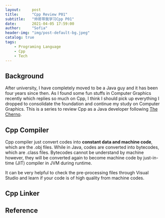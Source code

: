 ```yaml
---
layout:     post
title:      "Cpp Review P01"
subtitle:   "帅哥带我学习Cpp P01"
date:       2021-04-05 17:59:00
author:     "Sofia"
header-img: "img/post-default-bg.jpeg"
catalog: true
tags:
    - Programing Language
    - Cpp
    - Tech
---
```


## Background

After university, I have completely moved to be a Java guy and it has been four years since then. As I found some fun stuffs in Computer Graphics recently which replies so much on Cpp, I think I should pick up everything I dropped to consolidate the foundation and continue my study on Computer Graphics. This is a series to review Cpp as a Java developer following [The Cherno]().

## Cpp Compiler

Cpp compiler just convert codes into **constant data and machine code**, which are the .obj files. While in Java, codes are converted into bytecodes, which are .class files. Bytecodes cannot be understand by machine however, they will be converted again to become machine code by just-in-time (JIT) compiler in JVM during runtime.

It can be very helpful to check the pre-processing files through Visual Studio and learn if your code is of high quality from machine codes.

## Cpp Linker



## Reference

